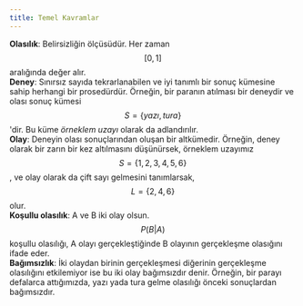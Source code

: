 ```yaml
---
title: Temel Kavramlar
---
```


**Olasılık**: Belirsizliğin ölçüsüdür. Her zaman $$[0, 1]$$ aralığında değer alır.  
**Deney**:  Sınırsız sayıda tekrarlanabilen ve iyi tanımlı bir sonuç kümesine sahip herhangi bir prosedürdür. Örneğin, bir paranın atılması bir deneydir ve olası sonuç kümesi $$S=\{yazı, tura\}$$'dir. Bu küme _örneklem uzayı_ olarak da adlandırılır.  
**Olay**: Deneyin olası sonuçlarından oluşan bir altkümedir. Örneğin, deney olarak bir zarın bir kez altılmasını düşünürsek, örneklem uzayımız $$S=\{1,2,3,4,5,6\}$$, ve olay olarak da çift sayı gelmesini tanımlarsak, $$L=\{2,4,6\}$$ olur.  
**Koşullu olasılık**: A ve B iki olay olsun. $$P(B|A)$$ koşullu olasılığı, A olayı gerçekleştiğinde B olayının gerçekleşme olasığını ifade eder.  
**Bağımsızlık**: İki olaydan birinin gerçekleşmesi diğerinin gerçekleşme olasılığını etkilemiyor ise bu iki olay bağımsızdır denir. Örneğin, bir parayı defalarca attığımızda, yazı yada tura gelme olasılığı önceki sonuçlardan bağımsızdır.   
